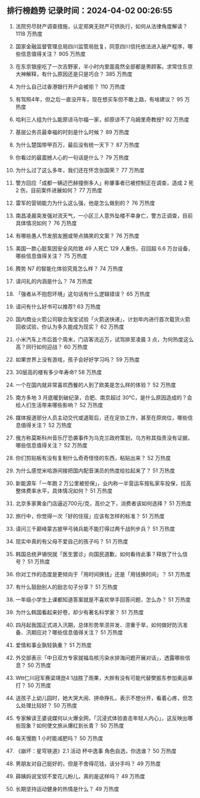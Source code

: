 
## 排行榜趋势 记录时间：2024-04-02 00:26:55
  
  1. 法院穷尽财产调查措施，认定郑爽无财产可供执行，如何从法律角度解读？ 1118 万热度
    
  2. 国家金融监督管理总局四川监管局批复，同意四川信托依法进入破产程序，哪些信息值得关注？ 905 万热度
    
  3. 在东京银座吃了一次吉野家，半小时内里面竟然全部都是男顾客。求常住东京大神解释，有什么原因还是只是巧合？ 385 万热度
    
  4. 为什么自己过香港银行开户会被拒？ 110 万热度
    
  5. 有驾照4年，但之后一直没开车，现在想买车但不敢上路，有啥建议？ 95 万热度
    
  6. 哈利三人组为什么能原谅马尔福一家，却原谅不了乌姆里奇教授? 92 万热度
    
  7. 基层公务员最幸福的时刻是什么时候？ 89 万热度
    
  8. 为什么楚国带甲百万，最后没有统一天下？ 87 万热度
    
  9. 你看过的最震撼人心的一句话是什么？ 79 万热度
    
  10. 为什么过了这么多年，我们还在怀念张国荣？ 77 万热度
    
  11. 警方回应「成都一辆迈巴赫撞倒多人」称肇事者已被控制正在调查，造成 2 死 2 伤，目前案件进展如何？ 77 万热度
    
  12. 雷军的营销能力为什么这么强，他是怎么做到的？ 76 万热度
    
  13. 南昌凌晨突发强对流天气，一小区三人意外坠楼不幸身亡，警方正调查，目前具体情况如何？ 76 万热度
    
  14. 有哪些愚人节发朋友圈或带点搞笑的文案？ 76 万热度
    
  15. 美国一款心脏泵因安全风险致 49 人死亡 129 人重伤，召回超 6.6 万台设备，哪些信息值得关注？ 75 万热度
    
  16. 腾势 N7 的智能化体验究竟怎么样？ 74 万热度
    
  17. 请问礼的内涵是什么？ 74 万热度
    
  18. 「强者从不抱怨环境」这句话有什么逻辑错误？ 65 万热度
    
  19. 请问有什么好书可以推荐? 63 万热度
    
  20. 国内商业火箭公司联合淘宝试验「火箭送快递」，计划年内进行首次载货火箭回收试验，你认为多久能成为现实？ 62 万热度
    
  21. 小米汽车上市后首个周末，门店客流近万，试驾排至凌晨 3 点，为何热度这么高？同行如何迎战？ 60 万热度
    
  22. 如果世界上没有游戏，孩子会好好学习吗？ 59 万热度
    
  23. 30层高的楼有多少年寿命? 58 万热度
    
  24. 一个在国内就非常喜欢西餐的人到了欧美是怎么样的体验？ 52 万热度
    
  25. 南方多地 3 月底暖到破纪录，合肥、南京超过 30℃，是什么原因造成的？会给人们生活带来哪些影响？ 52 万热度
    
  26. 媒体报道部分人员主动交代或退赃后，还在足协工作，甚至在原岗位，哪些信息值得关注？ 52 万热度
    
  27. 俄方称莫斯科州音乐厅恐袭事件为乌克兰政府策划，乌方称其指责没有证据，哪些信息值得关注？ 52 万热度
    
  28. 你们剪贴板有没有复制什么奇奇怪怪的东西，粘贴出来？ 52 万热度
    
  29. 为什么感觉米哈游间接把国内配音演员的热度给拉起来了？ 51 万热度
    
  30. 新能源车「一年跑 2 万公里被拒保」，业内称一半营运车按私家车投保，拉高整体费率水平，具体情况如何？ 51 万热度
    
  31. 北京多家黄金门店逼近700元/克，高价之下，消费者该如何选择？ 51 万热度
    
  32. 旅行中，你觉得一次「好的住宿」应该有怎样的标准？ 51 万热度
    
  33. 请问三千巅峰蒙古披甲弓骑兵能不能打得过两千战列步兵？ 51 万热度
    
  34. 现实中真的有父母不爱自己的孩子吗？ 51 万热度
    
  35. 韩国总统尹锡悦就「医生罢诊」向国民道歉，如何看待此事？释放了什么信号？ 51 万热度
    
  36. 你对工作的态度是更倾向于「用时间换钱」还是「用钱换时间」？ 51 万热度
    
  37. 有什么鼓励别人的励志句子分享？ 51 万热度
    
  38. 一年级小学生上课都知道答案就是不喜欢举手回答问题，怎么办？ 51 万热度
    
  39. 为什么韩国看起来好卷，却少有著名科学家？ 51 万热度
    
  40. 四月起我国正式进入汛期，总体形势旱涝并发、涝重于旱，如何做好防汛准备、汛期应对？哪些信息值得关注？ 51 万热度
    
  41. 爱情和事业孰轻孰重？ 51 万热度
    
  42. 外交部表示「中日双方专家就福岛核污染水排海问题开展对话」，透露哪些信息？ 50 万热度
    
  43. Wtt仁川冠军赛梁靖崑4:1战胜了雨果，大胖有没有可能代替樊振东参加奥运单打？ 50 万热度
    
  44. 送孩子上幼儿园时，她大哭大闹、拼命挣扎，表示不想分开，看着心疼，但怎么处理比较好？ 50 万热度
    
  45. 专家解读王婆说媒何以火爆全网，「沉浸式体验直击年轻人内心」，这反映出哪些现象？如何使文旅从爆红到长青？ 50 万热度
    
  46. 每天慢跑 1 小时能减肥吗？ 50 万热度
    
  47. 《崩坏：星穹铁道》2.1 活动 杯中逸事 角色自选，你选谁？ 50 万热度
    
  48. 男朋友对自己挺好的，但是不舍得花钱，该分手吗？ 49 万热度
    
  49. 薛姨妈说宝钗不爱花儿粉儿，真的是这样吗？ 49 万热度
    
  50. 长期坚持运动健身的热情是什么？ 49 万热度
    